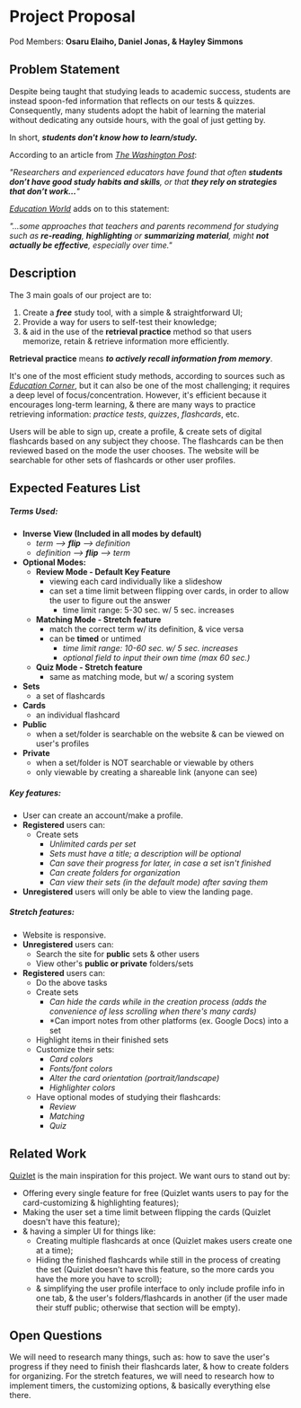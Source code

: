 # **Project Proposal**

Pod Members: **Osaru Elaiho, Daniel Jonas, & Hayley Simmons**



## **Problem Statement**

Despite being taught that studying leads to academic success, students are instead spoon-fed information that reflects on our tests & quizzes. Consequently, many students adopt the habit of learning the material without dedicating any outside hours, with the goal of just getting by.

In short, ***students don't know how to learn/study.***

According to an article from *[The Washington Post](https://www.washingtonpost.com/lifestyle/2019/04/15/many-students-dont-know-how-study-heres-how-parents-can-help/)*:

*"Researchers and experienced educators have found that often **students don’t have good study habits and skills**, or that **they rely on strategies that don’t work...**"*

*[Education World](https://www.washingtonpost.com/lifestyle/2019/04/15/many-students-dont-know-how-study-heres-how-parents-can-help/)* adds on to this statement:

*"…some approaches that teachers and parents recommend for studying such as **re-reading**, **highlighting** or **summarizing material**, might **not actually be effective**, especially over time."*



## **Description**

The 3 main goals of our project are to:
1.  Create a ***free*** study tool, with a simple & straightforward UI;
2.  Provide a way for users to self-test their knowledge;
3.  & aid in the use of the **retrieval practice** method so that users memorize, retain & retrieve information more efficiently.

**Retrieval practice** means ***to actively recall information from memory***.

It's one of the most efficient study methods, according to sources such as *[Education Corner](https://www.educationcorner.com/retrieval-practice/)*, but it can also be one of the most challenging; it requires a deep level of focus/concentration. However, it's efficient because it encourages long-term learning, & there are many ways to practice retrieving information: *practice tests*, *quizzes*, *flashcards*, etc.

Users will be able to sign up, create a profile, & create sets of digital flashcards based on any subject they choose. The flashcards can be then reviewed based on the mode the user chooses. The website will be searchable for other sets of flashcards or other user profiles.



## **Expected Features List**

##### Terms Used:
- **Inverse View (Included in all modes by default)**
    - *term --> **flip** --> definition*
    - *definition --> **flip** --> term*
- **Optional Modes:**
    - **Review Mode - Default Key Feature**
        - viewing each card individually like a slideshow
        - can set a time limit between flipping over cards, in order to allow the user to figure out the answer
            - time limit range: 5-30 sec. w/ 5 sec. increases 
    - **Matching Mode - Stretch feature**
        - match the correct term w/ its definition, & vice versa
        - can be **timed** or untimed
            - *time limit range: 10-60 sec. w/ 5 sec. increases*
            - *optional field to input their own time (max 60 sec.)*
    - **Quiz Mode - Stretch feature**
        - same as matching mode, but w/ a scoring system
- **Sets**
    - a set of flashcards
- **Cards**
    - an individual flashcard
- **Public**
    - when a set/folder is searchable on the website & can be viewed on user's profiles
- **Private**
    - when a set/folder is NOT searchable or viewable by others
    - only viewable by creating a shareable link (anyone can see)
##### Key features:
- User can create an account/make a profile.
- **Registered** users can:
    - Create sets
        - *Unlimited cards per set*
        - *Sets must have a title; a description will be optional* 
        - *Can save their progress for later, in case a set isn't finished*
        - *Can create folders for organization*
        - *Can view their sets (in the default mode) after saving them*
- **Unregistered** users will only be able to view the landing page.
##### Stretch features:
- Website is responsive.
- **Unregistered** users can:
    - Search the site for **public** sets & other users
    - View other's **public or private** folders/sets 
- **Registered** users can:
    - Do the above tasks
    - Create sets
        - *Can hide the cards while in the creation process (adds the convenience of less scrolling when there's many cards)*
        - *Can import notes from other platforms (ex. Google Docs) into a set
    - Highlight items in their finished sets
    - Customize their sets:
        - *Card colors*
        - *Fonts/font colors*
        - *Alter the card orientation (portrait/landscape)*
        - *Highlighter colors*
    - Have optional modes of studying their flashcards:
        - *Review*
        - *Matching*
        - *Quiz*


## **Related Work**
[Quizlet](https://quizlet.com/latest) is the main inspiration for this project. We want ours to stand out by: 
  - Offering every single feature for free (Quizlet wants users to pay for the card-customizing & highlighting features);
  - Making the user set a time limit between flipping the cards (Quizlet doesn't have this feature);
  - & having a simpler UI for things like:
      - Creating multiple flashcards at once (Quizlet makes users create one at a time);
      - Hiding the finished flashcards while still in the process of creating the set (Quizlet doesn't have this feature, so the more cards           you have the more you have to scroll);
      - & simplifying the user profile interface to only include profile info in one tab, & the user's folders/flashcards in                           another (if the user made their stuff public; otherwise that section will be empty). 


## **Open Questions**

We will need to research many things, such as: how to save the user's progress if they need to finish their flashcards later, & how to create folders for organizing. For the stretch features, we will need to research how to implement timers, the customizing options, & basically everything else there.
